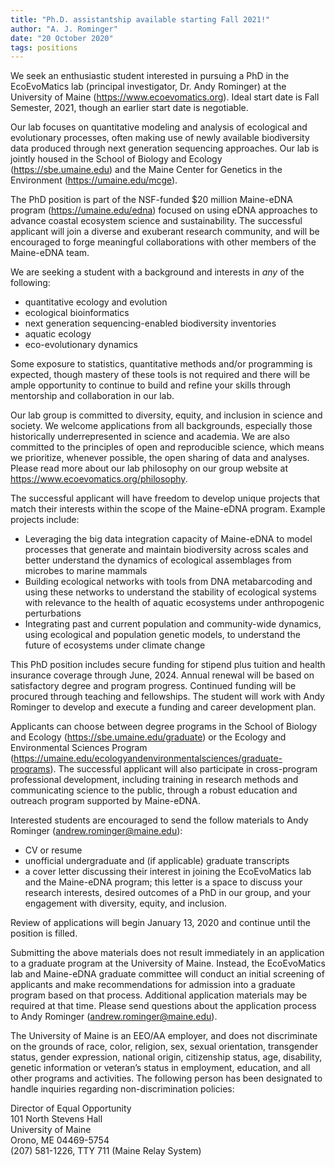 ```yaml
---
title: "Ph.D. assistantship available starting Fall 2021!"
author: "A. J. Rominger"
date: "20 October 2020"
tags: positions
---
```



We seek an enthusiastic student interested in pursuing a PhD in the EcoEvoMatics lab (principal investigator, Dr. Andy Rominger) at the University of Maine (<https://www.ecoevomatics.org>). Ideal start date is Fall Semester, 2021, though an earlier start date is negotiable.

Our lab focuses on quantitative modeling and analysis of ecological and evolutionary processes, often making use of newly available biodiversity data produced through next generation sequencing approaches.  Our lab is jointly housed in the School of Biology and Ecology (<https://sbe.umaine.edu>) and the Maine Center for Genetics in the Environment (<https://umaine.edu/mcge>). 

The PhD position is part of the NSF-funded $20 million Maine-eDNA program (<https://umaine.edu/edna>) focused on using eDNA approaches to advance coastal ecosystem science and sustainability.  The successful applicant will join a diverse and exuberant research community, and will be encouraged to forge meaningful collaborations with other members of the Maine-eDNA team.

We are seeking a student with a background and interests in *any* of the following:

- quantitative ecology and evolution
- ecological bioinformatics
- next generation sequencing-enabled biodiversity inventories
- aquatic ecology
- eco-evolutionary dynamics

Some exposure to statistics, quantitative methods and/or programming is expected, though mastery of these tools is not required and there will be ample opportunity to continue to build and refine your skills through mentorship and collaboration in our lab.

Our lab group is committed to diversity, equity, and inclusion in science and society. We welcome applications from all backgrounds, especially those historically underrepresented in science and academia. We are also committed to the principles of open and reproducible science, which means we prioritize, whenever possible, the open sharing of data and analyses. Please read more about our lab philosophy on our group website at <https://www.ecoevomatics.org/philosophy>.

The successful applicant will have freedom to develop unique projects that match their interests within the scope of the Maine-eDNA program. Example projects include:

- Leveraging the big data integration capacity of Maine-eDNA to model processes that generate and maintain biodiversity across scales and better understand the dynamics of ecological assemblages from microbes to marine mammals
- Building ecological networks with tools from DNA metabarcoding and using these networks to understand the stability of ecological systems with relevance to the health of aquatic ecosystems under anthropogenic perturbations
- Integrating past and current population and community-wide dynamics, using ecological and population genetic models, to understand the future of ecosystems under climate change

This PhD position includes secure funding for stipend plus tuition and health insurance coverage through June, 2024. Annual renewal will be based on satisfactory degree and program progress. Continued funding will be procured through teaching and fellowships. The student will work with Andy Rominger to develop and execute a funding and career development plan. 

Applicants can choose between degree programs in the School of Biology and Ecology (<https://sbe.umaine.edu/graduate>) or the Ecology and Environmental Sciences Program (<https://umaine.edu/ecologyandenvironmentalsciences/graduate-programs>). The successful applicant will also participate in cross-program professional development, including training in research methods and communicating science to the public, through a robust education and outreach program supported by Maine-eDNA.

Interested students are encouraged to send the follow materials to Andy Rominger ([andrew.rominger@maine.edu](mailto:andrew.rominger@maine.edu)):

- CV or resume
- unofficial undergraduate and (if applicable) graduate transcripts 
- a cover letter discussing their interest in joining the EcoEvoMatics lab and the Maine-eDNA program; this letter is a space to discuss your research interests, desired outcomes of a PhD in our group, and your engagement with diversity, equity, and inclusion.

Review of applications will begin January 13, 2020 and continue until the position is filled.  

Submitting the above materials does not result immediately in an application to a graduate program at the University of Maine. Instead, the EcoEvoMatics lab and Maine-eDNA graduate committee will conduct an initial screening of applicants and make recommendations for admission into a graduate program based on that process. Additional application materials may be required at that time. Please send questions about the application process to Andy Rominger ([andrew.rominger@maine.edu](mailto:andrew.rominger@maine.edu)).

The University of Maine is an EEO/AA employer, and does not discriminate on the grounds of race, color, religion, sex, sexual orientation, transgender status, gender expression, national origin, citizenship status, age, disability, genetic information or veteran’s status in employment, education, and all other programs and activities. The following person has been designated to handle inquiries regarding non-discrimination policies:

Director of Equal Opportunity <br/>
101 North Stevens Hall  <br/>
University of Maine  <br/>
Orono, ME 04469-5754  <br/>
(207) 581-1226, TTY 711 (Maine Relay System)
